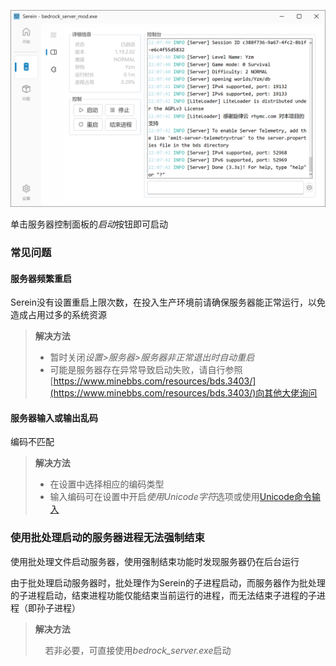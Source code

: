 
![控制台](../imgs/console.png)

单击服务器控制面板的*启动*按钮即可启动

### 常见问题

#### 服务器频繁重启

Serein没有设置重启上限次数，在投入生产环境前请确保服务器能正常运行，以免造成占用过多的系统资源

>**解决方法**
>
>- 暂时关闭*设置>服务器>服务器非正常退出时自动重启*
>- 可能是服务器存在异常导致启动失败，请自行参照[https://www.minebbs.com/resources/bds.3403/](https://www.minebbs.com/resources/bds.3403/)向其他大佬询问

#### 服务器输入或输出乱码

编码不匹配

>**解决方法**
>
>- 在设置中选择相应的编码类型
>- 输入编码可在设置中开启*使用Unicode字符*选项或使用[Unicode命令输入](../Command.md#在服务器中执行命令)

### 使用批处理启动的服务器进程无法强制结束

使用批处理文件启动服务器，使用强制结束功能时发现服务器仍在后台运行

由于批处理启动服务器时，批处理作为Serein的子进程启动，而服务器作为批处理的子进程启动，结束进程功能仅能结束当前运行的进程，而无法结束子进程的子进程（即孙子进程）

>**解决方法**
>
>&nbsp;&nbsp;&nbsp;&nbsp;若非必要，可直接使用*bedrock_server.exe*启动
